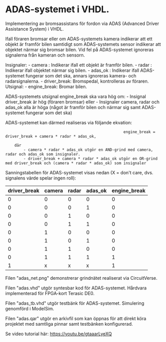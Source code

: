 # ADAS-systemet i VHDL.
Implementering av bromsassistans för fordon via ADAS (Advanced Driver Assistance System) i VHDL.

Ifall föraren bromsar eller om ADAS-systemets kamera indikerar att ett objekt är framför bilen
samtidigt som ADAS-systemets sensor indikerar att objektet närmar sig bromsar bilen.
Vid fel på ADAS-systemet ignoreras signalerna från kameran och sensorn.

Insignaler:
    - camera      : Indikerar ifall ett objekt är framför bilen.
    - radar       : Indikerar ifall objektet närmar sig bilen.
    - adas_ok     : Indikerar ifall ADAS-systemet fungerar som det ska, annars ignoreras kamera- och radarsignalerna.
    - driver_break: Bromspedal, kontrolleras av föraren.
Utsignal:
    - engine_break: Bromar bilen.

ADAS-systemets utsignal engine_break ska vara hög om:
    - Insignal driver_break är hög (föraren bromsar) eller
    - Insignaler camera, radar och adas_ok alla är höga (något är framför bilen och närmar sig samt ADAS-systemet fungerar som det ska)

ADAS-systemet kan därmed realiseras via följande ekvation:
    
                                                        engine_break = driver_break + camera * radar * adas_ok,

        där 
            - camera * radar * adas_ok utgör en AND-grind med camera, radar och adas_ok som insignaler.
            - driver_break + camera * radar * adas_ok utgör en OR-grind med driver_break och (camera * radar * adas_ok) som insignaler

Sanningstabellen för ADAS-systemet visas nedan (X = don't care, dvs. signalens värde spelar ingen roll):


| driver_break | camera | radar | adas_ok | engine_break |
| ------------ | ------ | ----- | ------- | ------------ |
|      0       |  0     |   0   |    0    |       0      |
|      0       |  0     |   0   |    1    |       0      |
|      0       |  0     |   1   |    0    |       0      |
|      0       |  0     |   1   |    1    |       0      |
|      0       |  1     |   0   |    0    |       0      |
|      0       |  1     |   0   |    1    |       0      |
|      0       |  1     |   1   |    0    |       0      |
|      0       |  1     |   1   |    1    |       1      |
|      1       |  x     |   x   |    x    |       1      |


Filen "adas_net.png" demonstrerar grindnätet realiserat via CircuitVerse.

Filen "adas.vhd" utgör syntesbar kod för ADAS-systemet. Hårdvara implementerad för FPGA-kort Terasic DE0.

Filen "adas_tb.vhd" utgör testbänk för ADAS-systemet. Simulering genomförd i ModelSim.

Filen "adas.qar" utgör en arkivfil som kan öppnas för att direkt köra projektet med samtliga pinnar samt testbänken konfigurerad.

Se video tutorial här:
https://youtu.be/gtaaarLyeXQ